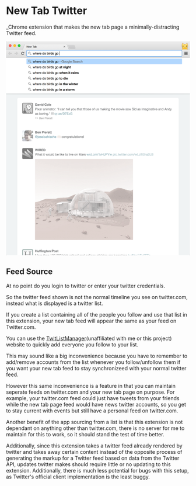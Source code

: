 # New Tab Twitter

_Chrome extension that makes the new tab page a minimally-distracting Twitter feed.

![Screenshot](screenshots/fortwitter.png)

## Feed Source

At no point do you login to twitter or enter your twitter credentials.

So the twitter feed shown is not the normal timeline you see on twitter.com, instead what is displayed is a twitter list.

If you create a list containing all of the people you follow and use that list in this extension, your new tab feed will appear the same as your feed on Twitter.com.

You can use the [TwitListManager](http://twitlistmanager.com/index.php)(unaffiliated with me or this project) website to quickly add everyone you follow to your list.

This may sound like a big inconvenience because you have to remember to add/remove accounts from the list whenever you follow/unfollow them if you want your new tab feed to stay synchronizeed with your normal twitter feed.

However this same inconvenience is a feature in that you can maintain seperate feeds on twitter.com and your new tab page on purpose. For example, your twitter.com feed could just have tweets from your friends while the new tab page feed would have news twitter accounts, so you get to stay current with events but still have a personal feed on twitter.com.

Another benefit of the app sourcing from a list is that this extension is not dependant on anything other than twitter.com, there is no server for me to maintain for this to work, so it should stand the test of time better.

Additionally, since this extension takes a twitter feed already rendered by twitter and takes away certain content instead of the opposite process of generating the markup for a Twitter feed based on data from the Twitter API, updates twitter makes should require little or no updating to this extension. Additionally, there is much less potential for bugs with this setup, as Twitter's official client implementation is the least buggy.